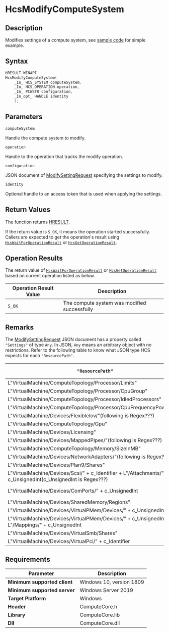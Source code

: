 # HcsModifyComputeSystem

## Description

Modifies settings of a compute system, see [sample code](./tutorial.md) for simple example.

## Syntax

```cpp
HRESULT WINAPI
HcsModifyComputeSystem(
    _In_ HCS_SYSTEM computeSystem,
    _In_ HCS_OPERATION operation,
    _In_ PCWSTR configuration,
    _In_opt_ HANDLE identity
    );
```

## Parameters

`computeSystem`

Handle the compute system to modify.

`operation`

Handle to the operation that tracks the modify operation.

`configuration`

JSON document of [ModifySettingRequest](./../SchemaReference.md#ModifySettingRequest) specifying the settings to modify.

`identity`

Optional handle to an access token that is used when applying the settings.

## Return Values

The function returns [HRESULT](./HCSHResult.md).

If the return value is `S_OK`, it means the operation started successfully. Callers are expected to get the operation's result using [`HcsWaitForOperationResult`](./HcsWaitForOperationResult.md) or [`HcsGetOperationResult`](./HcsGetOperationResult.md).

## Operation Results

The return value of [`HcsWaitForOperationResult`](./HcsWaitForOperationResult.md) or [`HcsGetOperationResult`](./HcsGetOperationResult.md) based on current operation listed as below.

| Operation Result Value | Description |
| -- | -- |
| `S_OK` | The compute system was modified successfully |

## Remarks

The [ModifySettingRequest](./../SchemaReference.md#ModifySettingRequest) JSON document has a property called `"Settings"` of type `Any`. In JSON, `Any` means an arbitrary object with no restrictions. Refer to the following table to know what JSON type HCS expects for each `"ResourcePath"`.

|`"ResourcePath"`|`"Settings"` Type|Valid `"RequestType"` in [ModifyRequestType](./../SchemaReference.md#ModifyRequestType)|
|---|---|---|
|L"VirtualMachine/ComputeTopology/Processor/Limits"|[ProcessorLimits](./../SchemaReference.md#ProcessorLimits)(all new members NewIn 2.4???)|No Limit|
|L"VirtualMachine/ComputeTopology/Processor/CpuGroup"|[CpuGroup](./../SchemaReference.md#CpuGroup)|No Limit|
|L"VirtualMachine/ComputeTopology/Processor/IdledProcessors"||Only "Update"|
|L"VirtualMachine/ComputeTopology/Processor/CpuFrequencyPowerCap"|ULONG|No Limit|
|L"VirtualMachine/Devices/FlexibleIov/"(following is Regex???)|[FlexibleIoDevice](./../SchemaReference.md#FlexibleIoDevice)|Only "Add"|
|L"VirtualMachine/ComputeTopology/Gpu"|[GpuConfiguration](./../SchemaReference.md#GpuConfiguration)|Only "Update"|
|L"VirtualMachine/Devices/Licensing"|Licensing(class is referenced as private???)|Only "Update"|
|L"VirtualMachine/Devices/MappedPipes/"(following is Regex???)|NULL(`E_INVALIDARG` if `Settings` is not empty)|"Add" or "Remove"|
|L"VirtualMachine/ComputeTopology/Memory/SizeInMB"|UINT64, meaning new memory size in MB|No Limit|
|L"VirtualMachine/Devices/NetworkAdapters/"(following is Regex???)|[NetworkAdapter](./../SchemaReference.md#CpuGroup)|No Limit|
|L"VirtualMachine/Devices/Plan9/Shares"|[Plan9Share](./../SchemaReference.md#Plan9Share)|No Limit|
|L"VirtualMachine/Devices/Scsi/" + c_Identifier + L"/Attachments/" + c_UnsignedInt(c_UnsignedInt is Regex???)|[Attachment](./../SchemaReference.md#CpuGroup)|No Limit|
|L"VirtualMachine/Devices/ComPorts/" + c_UnsignedInt|[comPort](./../SchemaReference.md#comPort)|No Limit(check c_SerialResourceRegex???)|
|L"VirtualMachine/Devices/SharedMemory/Regions"||No Limit|
|L"VirtualMachine/Devices/VirtualPMem/Devices/" + c_UnsignedInt|[VirtualPMemDevice](./../SchemaReference.md#VirtualPMemDevice)|"Add" or "Remove"|
|L"VirtualMachine/Devices/VirtualPMem/Devices/" + c_UnsignedInt + L"/Mappings/" + c_UnsignedInt|[VirtualPMemMapping(]./../SchemaReference.md#VirtualPMemMapping)|"Add" or "Remove"|
|L"VirtualMachine/Devices/VirtualSmb/Shares"|[VirtualSmbShare](./../SchemaReference.md#VirtualSmbShare)|No Limit|
|L"VirtualMachine/Devices/VirtualPci/" + c_Identifier|[VirtualPciDevice](./../SchemaReference.md#VirtualSmbShare)|"Add" or "Remove"|


## Requirements

|Parameter|Description|
|---|---|
| **Minimum supported client** | Windows 10, version 1809 |
| **Minimum supported server** | Windows Server 2019 |
| **Target Platform** | Windows |
| **Header** | ComputeCore.h |
| **Library** | ComputeCore.lib |
| **Dll** | ComputeCore.dll |
